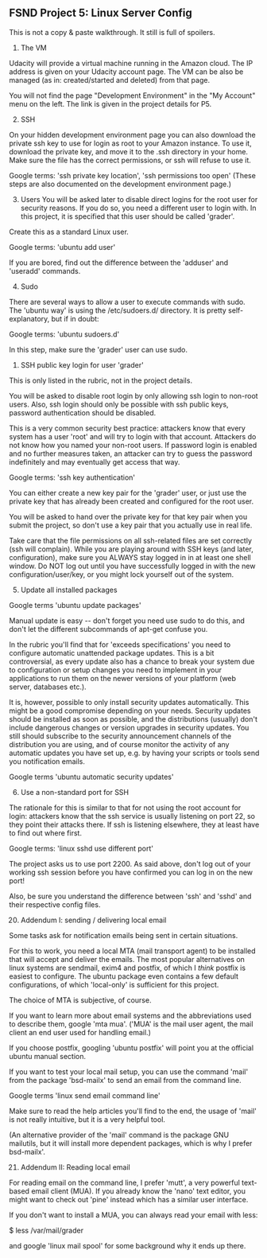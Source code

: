 ## FSND Project 5: Linux Server Config

This is not a copy & paste walkthrough. It still is full of spoilers.

1. The VM

  Udacity will provide a virtual machine running in the Amazon cloud. The
  IP address is given on your Udacity account page. The VM can be also be
  managed (as in: created/started and deleted) from that page.

  You will not find the page "Development Environment" in the "My Account"
  menu on the left. The link is given in the project details for P5.

2. SSH

  On your hidden development environment page you can also download the 
  private ssh key to use for login as root to your Amazon instance. To use it,
  download the private key, and move it to the .ssh directory in your home.
  Make sure the file has the correct permissions, or ssh will refuse to
  use it.

  Google terms: 'ssh private key location', 'ssh permissions too open'
  (These steps are also documented on the development environment page.)

3. Users
  You will be asked later to disable direct logins for the root user for 
  security reasons. If you do so, you need a different user to login with.
  In this project, it is specified that this user should be called 'grader'.

  Create this as a standard Linux user.

  Google terms: 'ubuntu add user'

  If you are bored, find out the difference between the 'adduser' and 'useradd'
  commands.

4. Sudo

  There are several ways to allow a user to execute commands with sudo. The
  'ubuntu way' is using the /etc/sudoers.d/ directory. It is pretty
  self-explanatory, but if in doubt:

  Google terms: 'ubuntu sudoers.d'

  In this step, make sure the 'grader' user can use sudo.

  1. SSH public key login for user 'grader'

  This is only listed in the rubric, not in the project details.

  You will be asked to disable root login by only allowing ssh login to 
  non-root users. Also, ssh login should only be possible with ssh public 
  keys, password authentication should be disabled. 

  This is a very common security best practice: attackers know that every 
  system has a user 'root' and will try to login with that account. Attackers 
  do not know how you named your non-root users. If password login is enabled 
  and no further measures taken, an attacker can try to guess the password 
  indefinitely and may eventually get access that way.

  Google terms: 'ssh key authentication'

  You can either create a new key pair for the 'grader' user, or just use the
  private key that has already been created and configured for the root user.

  You will be asked to hand over the private key for that key pair when you
  submit the project, so don't use a key pair that you actually use in real 
  life.

  Take care that the file permissions on all ssh-related files are set 
  correctly (ssh will complain). While you are playing around with SSH keys 
  (and later, configuration), make sure you ALWAYS stay logged in in at least 
  one shell window. Do NOT log out until you have successfully logged in with 
  the new configuration/user/key, or you might lock yourself out of the 
  system.

5. Update all installed packages

  Google terms 'ubuntu update packages'

  Manual update is easy -- don't forget you need use sudo to do this, and
  don't let the different subcommands of apt-get confuse you.

  In the rubric you'll find that for 'exceeds specifications' you need to
  configure automatic unattended package updates. This is a bit controversial,
  as every update also has a chance to break your system due to configuration
  or setup changes you need to implement in your applications to run them on 
  the newer versions of your platform (web server, databases etc.).

  It is, however, possible to only install security updates automatically. 
  This might be a good compromise depending on your needs. Security updates 
  should be installed as soon as possible, and the distributions (usually) 
  don't include dangerous changes or version upgrades in security updates. You   still should subscribe to the security announcement channels of the 
  distribution you are using, and of course monitor the activity of any 
  automatic updates you have set up, e.g. by having your scripts or tools
  send you notification emails.

  Google terms 'ubuntu automatic security updates'

6. Use a non-standard port for SSH

  The rationale for this is similar to that for not using the root account
  for login: attackers know that the ssh service is usually listening on port
  22, so they point their attacks there. If ssh is listening elsewhere, they
  at least have to find out where first.

  Google terms: 'linux sshd use different port'

  The project asks us to use port 2200. As said above, don't log out of
  your working ssh session before you have confirmed you can log in on the
  new port!

  Also, be sure you understand the difference between 'ssh' and 'sshd' and
  their respective config files.

20. Addendum I: sending / delivering local email

  Some tasks ask for notification emails being sent in certain situations.

  For this to work, you need a local MTA (mail transport agent) to be installed
  that will accept and deliver the emails. The most popular alternatives on
  linux systems are sendmail, exim4 and postfix, of which I _think_ postfix is
  easiest to configure. The ubuntu package even contains a few default 
  configurations, of which 'local-only' is sufficient for this project.

  The choice of MTA is subjective, of course.

  If you want to learn more about email systems and the abbreviations used
  to describe them, google 'mta mua'. ('MUA' is the mail user agent, the mail
  client an end user used for handling email.)

  If you choose postfix, googling 'ubuntu postfix' will point you at the
  official ubuntu manual section.

  If you want to test your local mail setup, you can use the command 'mail'
  from the package 'bsd-mailx' to send an email from the command line.

  Google terms 'linux send email command line'

  Make sure to read the help articles you'll find to the end, the usage
  of 'mail' is not really intuitive, but it is a very helpful tool.

  (An alternative provider of the 'mail' command is the package GNU mailutils,
  but it will install more dependent packages, which is why I prefer 
  bsd-mailx'.

21. Addendum II: Reading local email

  For reading email on the command line, I prefer 'mutt', a very powerful
  text-based email client (MUA). If you already know the 'nano' text editor,
  you might want to check out 'pine' instead which has a similar user 
  interface.

  If you don't want to install a MUA, you can always read your email with
  less:

  $ less /var/mail/grader

  and google 'linux mail spool' for some background why it ends up there.
  

